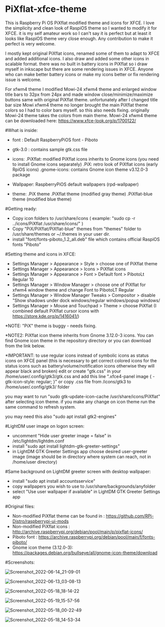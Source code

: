 # PiXflat-xfce-theme

This is Raspberry Pi OS PiXflat modified theme and icons for XFCE. I love the simplicity and clean look of RaspiOS theme so I wanted to modify it for XFCE. it is my self amateur work so I can't say it is perfect but at least it looks like RaspiOS theme very close enough. Any contribution to make it perfect is very welcome.

I mostly kept original PiXflat icons, renamed some of them to adapt to XFCE and added additional icons. I also draw and added some other icons in scalable format. there was no built in battery icons in PiXflat so i draw myself in inkscape but there are some rendering issues in XFCE.  Anyone who can make better battery icons or make my icons better or fix rendering issue is welcome.

For xfwm4 theme I modified Mowi-24 xfwm4 theme and enlarged window title bars to 32px from 24px and made window close/minimize/maximize buttons same with original PiXflat theme. unfortunately after I changed title bar size Mowi xfwm4 theme no longer brought the main PiXflat theme colors so I had to color bars myself. so this also needs fixing. originally Mowi-24 theme takes the colors from main theme. Mowi-24 xfwm4 theme can be downloaded here: https://www.xfce-look.org/p/1700122/

#What is inside:
- font : Default RaspberryPiOS font - Piboto

- gtk-3.0 : contains sample gtk.css file

- icons: 
	.PiXflat: modified PiXflat icons inherits to Gnome icons (you need to install Gnome icons separately)
	.PiX: retro look of PiXflat icons (early RpiOS icons)
	.gnome-icons: contains Gnome icon theme v3.12.0-3 package

- Wallpaper: RaspberryPiOS default wallpapers (rpd-wallpaper)

- theme:
	.PiX theme
	.PiXflat theme (modified gray theme)
	.PiXflat-blue theme (modified blue theme)

#Getting ready:
- Copy icon folders to /usr/share/icons ( example: "sudo cp -r ../icons/PiXflat /usr/share/icons/" )
- Copy "PiX/PiXflat/PiXflat-blue" themes from "themes" folder to /usr/share/themes or ~/.themes in your user dir.
- install "font/fonts-piboto_1.2_all.deb" file which contains official RaspiOS fonts "Piboto"


#Setting theme and icons in XFCE:
- Settings Manager > Appearance > Style > choose one of PiXflat theme
- Settings Manager > Appearance > Icons > PiXflat icons
- Settings Manager > Appearance > Font > Default font > PibotoLt Regular 10
- Settings Manager > Window Manager > choose one of PiXflat for xfwm4 window theme and change Font to PibotoLT Regular
- Settings Manager > Window Manager Tweaks > Compositor > disable "Show shadows under dock windows/regular windows/popup windows/
- Settings Manager > Mouse and Touchpad > Theme > choose PiXflat (I combined default PiXflat cursor icons with https://store.kde.org/p/1416041/)

*NOTE: "PiX" theme is buggy - needs fixing.

*NOTE2: PiXflat icon theme inherits from Gnome 3.12.0-3 icons. You can find Gnome icon theme in the repository directory or you can download from the link below.

*IMPORTANT: to use regular icons instead of symbolic icons as status icons on XFCE panel (this is necessary to get correct colored icons for the status icons such as battery/volume/notification icons otherwise they will appear black and broken) edit or create "gtk.css" in your /home/user/.config/gtk3/gtk.css and add this line ".xfce4-panel image { -gtk-icon-style: regular; }" or copy .css file from /icons/gtk3 to /home/user/.config/gtk3/ folder

you may want to run "sudo gtk-update-icon-cache /usr/share/icons/PiXflat" after selecting icon theme. if you make any change on icon theme run the same command to refresh system.

you may need this also  "sudo apt install gtk2-engines"


#LightDM user image on logon screen:
- uncomment "Hide user greeter image = false" in /etc/lightdm/lightdm.conf
- install "sudo apt install lightdm-gtk-greeter-settings"
- in LightDM GTK Greeter Settings app choose desired user-greeter image (image should be in directory where system can reach, not in /home/user directory)


#Same background on LightDM greeter screen with desktop wallpaper:
- install "sudo apt install accountsservice"
- copy wallpapers you wish to use to /usr/share/backgrounds/anyfolder
- select "Use user wallpaper if available" in LightDM GTK Greeter Settings app


#Original files:
- Non-modified PiXflat theme can be found in : https://github.com/RPi-Distro/raspberrypi-ui-mods
- Non-modified PiXflat icons : http://archive.raspberrypi.org/debian/pool/main/p/pixflat-icons/
- Piboto font : https://archive.raspberrypi.org/debian/pool/main/f/fonts-piboto/
- Gnome icon theme (3.12.0-3): https://packages.debian.org/bullseye/all/gnome-icon-theme/download


#Screenshots:

![Screenshot_2022-06-14_21-09-01](https://user-images.githubusercontent.com/72235930/173660075-06240c2c-687f-4cd3-98b8-229b58c9fd04.png)

![Screenshot_2022-06-13_03-08-13](https://user-images.githubusercontent.com/72235930/173259366-db8a723d-2116-410b-81d9-bda779a4ebdf.png)

![Screenshot_2022-05-18_18-14-22](https://user-images.githubusercontent.com/72235930/169077238-0604d2fe-3097-4fbd-ac01-e3fc0fd92570.png)

![Screenshot_2022-05-19_15-57-56](https://user-images.githubusercontent.com/72235930/169299911-8a9e71c2-37a1-489e-a235-e8031f96f192.png)

![Screenshot_2022-05-18_00-22-49](https://user-images.githubusercontent.com/72235930/169033279-ae21e79e-945f-4d19-abe5-b8d9d3ff35a7.png)

![Screenshot_2022-05-18_14-53-34](https://user-images.githubusercontent.com/72235930/169033557-54bbcb68-b254-402d-b5fd-f4038fc3a121.png)
